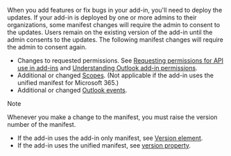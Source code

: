 When you add features or fix bugs in your add-in, you'll need to deploy the updates. If your add-in is deployed by one or more admins to their organizations, some manifest changes will require the admin to consent to the updates. Users remain on the existing version of the add-in until the admin consents to the updates. The following manifest changes will require the admin to consent again.

- Changes to requested permissions. See [Requesting permissions for API use in add-ins](../develop/requesting-permissions-for-api-use-in-content-and-task-pane-add-ins.md) and [Understanding Outlook add-in permissions](../outlook/understanding-outlook-add-in-permissions.md).
- Additional or changed [Scopes](/javascript/api/manifest/scopes). (Not applicable if the add-in uses the unified manifest for Microsoft 365.)
- Additional or changed [Outlook events](../outlook/autolaunch.md).

> [!NOTE]
> Whenever you make a change to the manifest, you must raise the version number of the manifest.
>
> - If the add-in uses the add-in only manifest, see [Version element](/javascript/api/manifest/version).
> - If the add-in uses the unified manifest, see [version property](/microsoftteams/platform/resources/schema/manifest-schema#version).